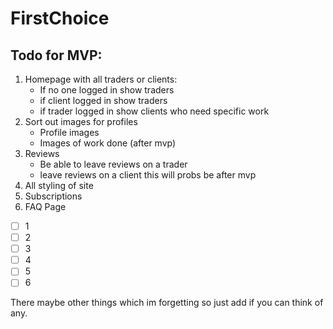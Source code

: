 # FirstChoice

## Todo for MVP:

1. Homepage with all traders or clients:
   - If no one logged in show traders
   - if client logged in show traders
   - if trader logged in show clients who need specific work
2. Sort out images for profiles 
   - Profile images
   -  Images of work done (after mvp)
3. Reviews
   - Be able to leave reviews on a trader
   - leave reviews on a client this will probs be after mvp 
4. All styling of site
5. Subscriptions
6. FAQ Page

- [ ] 1
- [ ] 2
- [ ] 3
- [ ] 4
- [ ] 5
- [ ] 6

There maybe other things which im forgetting so just add if you can think of any.
